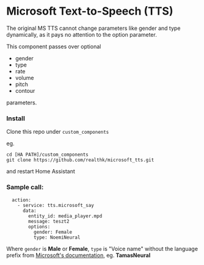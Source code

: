 # Microsoft Text-to-Speech (TTS)
The original MS TTS cannot change parameters like gender and type dynamically, as it pays no attention to the option parameter.

This component passes over optional 
- gender
- type
- rate
- volume
- pitch
- contour

parameters.

### Install
Clone this repo under ```custom_components```

eg.
```
cd [HA PATH]/custom_components
git clone https://github.com/realthk/microsoft_tts.git
```
and restart Home Assistant


### Sample call:

```
  action:
    - service: tts.microsoft_say
      data:
        entity_id: media_player.mpd
        message: teszt2
        options: 
          gender: Female
          type: NoemiNeural
```

Where ```gender``` is **Male** or **Female**, ```type``` is "Voice name" without the language prefix from [Microsoft's documentation](https://docs.microsoft.com/en-us/azure/cognitive-services/speech-service/language-support#text-to-speech), eg. **TamasNeural**